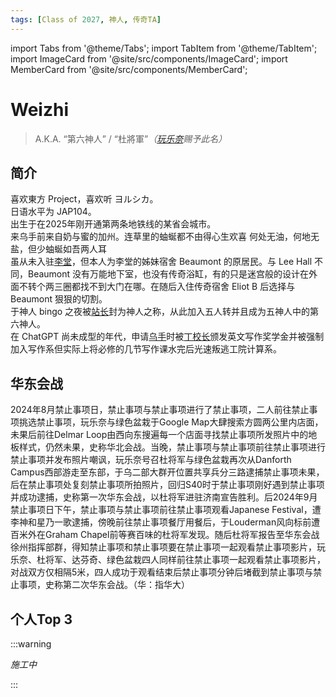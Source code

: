 ```yaml
---
tags: [Class of 2027, 神人, 传奇TA]
---
```


import Tabs from '@theme/Tabs';
import TabItem from '@theme/TabItem';
import ImageCard from '@site/src/components/ImageCard';
import MemberCard from '@site/src/components/MemberCard';

# Weizhi

> A.K.A. “第六神人” / “杜將軍”_（[玩乐奈](0018-玩乐奈.md)赐予此名）_

<MemberCard
    name="Weizhi"
    subtitle="词条主角"
    avatar="/img/avatar/weizhi.jpg"
    link="https://bgm.tv/user/wdu"
/>



## 简介

喜欢東方 Project，喜欢听 ヨルシカ。\
日语水平为 JAP104。\
出生于在2025年刚开通第两条地铁线的某省会城市。\
来乌手前来自奶与蜜的加州。<Spoiler>连草里的蚰蜒都不由得心生欢喜</Spoiler> <Spoiler>何处无油，何地无盐，但少蚰蜒如吾两人耳</Spoiler> \
虽从未入驻[李堂](../02-术语词典/0003-李堂.md)，但本人为李堂的姊妹宿舍 Beaumont 的原居民。与 Lee Hall 不同，Beaumont 没有万能地下室，也没有传奇浴缸，有的只是迷宫般的设计<Spoiler>在外面不转个两三圈都找不到大门在哪</Spoiler>。在随后入住传奇宿舍 Eliot B 后选择与 Beaumont 狠狠的切割。\
于神人 bingo 之夜被[站长](0003-啵啊.md)封为神人之称，从此加入五人转并且成为五神人中的第六神人。\
在 ChatGPT 尚未成型的年代，申请[乌手](../02-术语词典/0001-乌手.md)时被[丁校长](../02-术语词典/丁校长.md)颁发英文写作奖学金并被强制加入写作系<Spoiler>但实际上将必修的几节写作课水完后光速叛逃工院计算系</Spoiler>。


## 华东会战

<MemberCard
  name="玩乐奈丶RāNaGame"
  subtitle="Author"
  avatar="https://lain.bgm.tv/pic/user/c/000/76/99/769910.jpg"
  link="https://bgm.tv/user/darjeeling39_ak"
/>

2024年8月<Spoiler>禁止事项</Spoiler>日，<Spoiler>禁止事项</Spoiler>与<Spoiler>禁止事项</Spoiler>进行了<Spoiler>禁止事项</Spoiler>，二人前往<Spoiler>禁止事项</Spoiler>挑选<Spoiler>禁止事项</Spoiler>，玩乐奈与绿色盆栽于Google Map大肆搜索方圆两公里内店面，未果后前往Delmar Loop由西向东搜遍每一个店面寻找<Spoiler>禁止事项</Spoiler>所发照片中的地板样式，仍然未果，史称华北会战。当晚，<Spoiler>禁止事项</Spoiler>与<Spoiler>禁止事项</Spoiler>前往<Spoiler>禁止事项</Spoiler>进行<Spoiler>禁止事项</Spoiler>并发布照片嘲讽，玩乐奈号召杜将军与绿色盆栽再次从Danforth Campus西部游走至东部，于乌二部大群开位置共享兵分三路逮捕<Spoiler>禁止事项</Spoiler>未果，后在<Spoiler>禁止事项</Spoiler>处复刻<Spoiler>禁止事项</Spoiler>所拍照片，回归S40时于<Spoiler>禁止事项</Spoiler>刚好遇到<Spoiler>禁止事项</Spoiler>并成功逮捕，史称第一次华东会战，以杜将军进驻济南宣告胜利。后2024年9月<Spoiler>禁止事项</Spoiler>日下午，<Spoiler>禁止事项</Spoiler>与<Spoiler>禁止事项</Spoiler>前往<Spoiler>禁止事项</Spoiler>观看Japanese Festival，遭李神和星乃一歌逮捕，傍晚前往<Spoiler>禁止事项</Spoiler>餐厅用餐后，于Louderman风向标前遭百米外在Graham Chapel前等赛百味的杜将军发现。随后杜将军报告至华东会战徐州指挥部群，得知<Spoiler>禁止事项</Spoiler>和<Spoiler>禁止事项</Spoiler>要在<Spoiler>禁止事项</Spoiler>一起观看<Spoiler>禁止事项</Spoiler>影片，玩乐奈、杜将军、达芬奇、绿色盆栽四人同样前往<Spoiler>禁止事项</Spoiler>一起观看<Spoiler>禁止事项</Spoiler>影片，对战双方仅相隔5米，四人成功于观看结束后<Spoiler>禁止事项</Spoiler>分钟后堵截到<Spoiler>禁止事项</Spoiler>与<Spoiler>禁止事项</Spoiler>，史称第二次华东会战。（华：指华大）

## 个人Top 3

<Tabs>
  <TabItem value="anime-1" label="CLANNAD">
    <ImageCard
      image="https://lain.bgm.tv/r/400/pic/cover/l/67/d1/876_dCfrd.jpg"
      title="CLANNAD 〜AFTER STORY〜"
      link="https://bangumi.tv/subject/876"
      maxWidth="360px"
    />
  </TabItem>

  <TabItem value="anime-2" label="Angel Beats!">
    <ImageCard
      image="https://lain.bgm.tv/r/400/pic/cover/l/ff/14/1851_ZFEg7.jpg"
      title="Angel Beats!"
      link="https://bangumi.tv/subject/1851"
      maxWidth="360px"
    />
  </TabItem>

  <TabItem value="anime-3" label="Bocchi the Rock!">
    <ImageCard
      image="https://lain.bgm.tv/r/400/pic/cover/l/e2/e7/328609_2EHLJ.jpg"
      title="ぼっち・ざ・ろっく！"
      link="https://bangumi.tv/subject/328609"
      maxWidth="360px"
    />
  </TabItem>
</Tabs>


:::warning

_施工中_

:::
